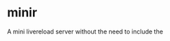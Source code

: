 minir
=====

A mini livereload server without the need to include the <script> tag or install any extensions. It injects a websocket script to perform reloading.

Install
-------
```js
npm install -g minir
```

Usage
-----
```
minir --help
```